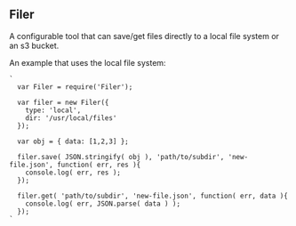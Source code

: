 Filer 
--------------------

A configurable tool that can save/get files directly to a local file system or an s3 bucket. 


An example that uses the local file system:

    `
      var Filer = require('Filer');
      
      var filer = new Filer({
        type: 'local',
        dir: '/usr/local/files'
      });

      var obj = { data: [1,2,3] };

      filer.save( JSON.stringify( obj ), 'path/to/subdir', 'new-file.json', function( err, res ){
        console.log( err, res );
      });

      filer.get( 'path/to/subdir', 'new-file.json', function( err, data ){
        console.log( err, JSON.parse( data ) );
      });
    ` 
